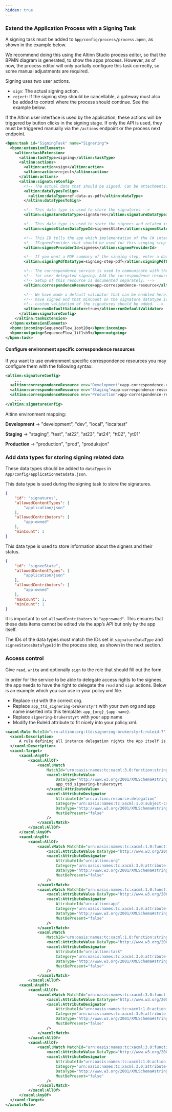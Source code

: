 ```yaml
---
hidden: true
---
```


### Extend the Application Process with a Signing Task

A signing task must be added to `App/config/process/process.bpmn`, as shown in the example below.

We recommend doing this using the Altinn Studio process editor, so that the BPMN diagram is generated, to show the apps process.
However, as of now, the process editor will only partially configure this task correctly, so some manual adjustments are required.

Signing uses two user actions.
- `sign`: The actual signing action.
- `reject`: If the signing step should be cancellable, a gateway must also be added to control where the process should continue. See the example below.

If the Altinn user interface is used by the application, these actions will be triggered by button clicks in the signing stage. If only the API is used, they must be triggered manually via the `/actions` endpoint or the process next endpoint.

```xml
<bpmn:task id="SigningTask" name="Signering">
  <bpmn:extensionElements>
    <altinn:taskExtension>
      <altinn:taskType>signing</altinn:taskType>
      <altinn:actions>
        <altinn:action>sign</altinn:action>
        <altinn:action>reject</altinn:action>
      </altinn:actions>
      <altinn:signatureConfig>
        <!-- The actual data that should be signed. Can be attachments, the form data in xml or PDF from earlier step. -->
        <altinn:dataTypesToSign>
          <altinn:dataType>ref-data-as-pdf</altinn:dataType>
        </altinn:dataTypesToSign>

        <!-- This data type is used to store the signatures -->
        <altinn:signatureDataType>signatures</altinn:signatureDataType>

        <!-- This data type is used to store the signees and related information -->
        <altinn:signeeStatesDataTypeId>signeesState</altinn:signeeStatesDataTypeId>

        <!-- This ID tells the app which implementation of the C# interface -->
        <!-- ISigneeProvider that should be used for this singing step -->
        <altinn:signeeProviderId>signees</altinn:signeeProviderId>

        <!-- If you want a PDF summary of the singing step, enter a datatype of type application/pdf here -->
        <altinn:signingPdfDataType>signing-step-pdf</altinn:signingPdfDataType> <!-- optional -->

        <!-- The correspondence service is used to communicate with the signees, and is required -->
        <!-- for user delegated signing. Add the correspondence resource here. -->
        <!-- Setup of this resource is documented separately. -->
        <altinn:correspondenceResource>app-correspondence-resource</altinn:correspondenceResource>

        <!-- We have made a default validator that can be enabled here. It checks that all signees -->
        <!-- have signed and that minCount on the signature datatype is fulfilled. If default validation is not enabled, -->
        <!-- custom validation of the signatures should be added. -->
        <altinn:runDefaultValidator>true</altinn:runDefaultValidator>
      </altinn:signatureConfig>
    </altinn:taskExtension>
  </bpmn:extensionElements>
  <bpmn:incoming>SequenceFlow_1oot28q</bpmn:incoming>
  <bpmn:outgoing>SequenceFlow_1if1sh9</bpmn:outgoing>
</bpmn:task>
```

#### Configure environment specific correspondence resources

If you want to use environment specific correspondence resources you may configure them with the following syntax:
```xml
<altinn:signatureConfig>
    ...
  <altinn:correspondenceResource env="Development">app-correspondence-resource-1</altinn:correspondenceResource>
  <altinn:correspondenceResource env="Staging">app-correspondence-resource-2</altinn:correspondenceResource>
  <altinn:correspondenceResource env="Production">app-correspondence-resource</altinn:correspondenceResource>
    ...
</altinn:signatureConfig>
```

Altinn environment mapping:

**Development** -> "development", "dev", "local", "localtest"

**Staging**     -> "staging", "test", "at22", "at23", "at24", "tt02", "yt01"

**Production**  -> "production", "prod", "produksjon"

### Add data types for storing signing related data

These data types should be added to `dataTypes` in `App/config/applicationmetadata.json`.

This data type is used during the signing task to store the signatures.

```json
{
    "id": "signatures",
    "allowedContentTypes": [
        "application/json"
    ],
    "allowedContributors": [
        "app:owned"
    ],
    "minCount": 1
}
```

This data type is used to store information about the signers and their status.

```json
{
    "id": "signeeState",
    "allowedContentTypes": [
        "application/json"
    ],
    "allowedContributors": [
        "app:owned"
    ],
    "maxCount": 1,
    "minCount": 1
}
```

It is important to set `allowedContributors` to `"app:owned"`. This ensures that these data items cannot be edited via the app’s API but only by the app itself.

The IDs of the data types must match the IDs set in `signatureDataType` and `signeeStatesDataTypeId` in the process step, as shown in the next section.


### Access control

  Give `read`, `write` and optionally `sign` to the role that should fill out the form.

  In order for the service to be able to delegate access rights to the signees, the app needs to have the right to delegate the `read` and `sign` actions.
  Below is an example which you can use in your policy.xml file.

  - Replace `ttd` with the correct org.
  - Replace `app_ttd_signering-brukerstyrt` with your own org and app name inserted into this template: `app_{org}_{app-name}`.
  - Replace `signering-brukerstyrt` with your app name
  - Modify the RuleId attribute to fit nicely into your policy.xml.

  ```xml
  <xacml:Rule RuleId="urn:altinn:org:ttd:signering-brukerstyrt:ruleid:7" Effect="Permit">
    <xacml:Description>
        A rule defining all instance delegation rights the App itself is allowed to perform for instances of the app ttd/signering-brukerstyrt. In this example the app can delegate the Read and Sign actions for task SingingTask.
    </xacml:Description>
    <xacml:Target>
        <xacml:AnyOf>
            <xacml:AllOf>
                <xacml:Match
                    MatchId="urn:oasis:names:tc:xacml:3.0:function:string-equal-ignore-case">
                    <xacml:AttributeValue
                        DataType="http://www.w3.org/2001/XMLSchema#string">
                        app_ttd_signering-brukerstyrt
                    </xacml:AttributeValue>
                    <xacml:AttributeDesignator
                        AttributeId="urn:altinn:resource:delegation"
                        Category="urn:oasis:names:tc:xacml:1.0:subject-category:access-subject"
                        DataType="http://www.w3.org/2001/XMLSchema#string"
                        MustBePresent="false"
                    />
                </xacml:Match>
            </xacml:AllOf>
        </xacml:AnyOf>
        <xacml:AnyOf>
            <xacml:AllOf>
                <xacml:Match MatchId="urn:oasis:names:tc:xacml:1.0:function:string-equal">
                    <xacml:AttributeValue DataType="http://www.w3.org/2001/XMLSchema#string">ttd</xacml:AttributeValue>
                    <xacml:AttributeDesignator
                        AttributeId="urn:altinn:org"
                        Category="urn:oasis:names:tc:xacml:3.0:attribute-category:resource"
                        DataType="http://www.w3.org/2001/XMLSchema#string"
                        MustBePresent="false"
                    />
                </xacml:Match>
                <xacml:Match MatchId="urn:oasis:names:tc:xacml:1.0:function:string-equal">
                    <xacml:AttributeValue DataType="http://www.w3.org/2001/XMLSchema#string">signering-brukerstyrt</xacml:AttributeValue>
                    <xacml:AttributeDesignator
                        AttributeId="urn:altinn:app"
                        Category="urn:oasis:names:tc:xacml:3.0:attribute-category:resource"
                        DataType="http://www.w3.org/2001/XMLSchema#string"
                        MustBePresent="false"
                    />
                </xacml:Match>
                <xacml:Match
                    MatchId="urn:oasis:names:tc:xacml:1.0:function:string-equal">
                    <xacml:AttributeValue DataType="http://www.w3.org/2001/XMLSchema#string">SingingTask</xacml:AttributeValue>
                    <xacml:AttributeDesignator
                        AttributeId="urn:altinn:task"
                        Category="urn:oasis:names:tc:xacml:3.0:attribute-category:resource"
                        DataType="http://www.w3.org/2001/XMLSchema#string"
                        MustBePresent="false"
                    />
                </xacml:Match>
            </xacml:AllOf>
        <xacml:AnyOf>
            <xacml:AllOf>
                <xacml:Match MatchId="urn:oasis:names:tc:xacml:3.0:function:string-equal-ignore-case">
                    <xacml:AttributeValue DataType="http://www.w3.org/2001/XMLSchema#string">read</xacml:AttributeValue>
                    <xacml:AttributeDesignator
                        AttributeId="urn:oasis:names:tc:xacml:1.0:action:action-id"
                        Category="urn:oasis:names:tc:xacml:3.0:attribute-category:action"
                        DataType="http://www.w3.org/2001/XMLSchema#string"
                        MustBePresent="false"
                    />
                </xacml:Match>
            </xacml:AllOf>
            <xacml:AllOf>
                <xacml:Match MatchId="urn:oasis:names:tc:xacml:3.0:function:string-equal-ignore-case">
                    <xacml:AttributeValue DataType="http://www.w3.org/2001/XMLSchema#string">sign</xacml:AttributeValue>
                    <xacml:AttributeDesignator
                        AttributeId="urn:oasis:names:tc:xacml:1.0:action:action-id"
                        Category="urn:oasis:names:tc:xacml:3.0:attribute-category:action"
                        DataType="http://www.w3.org/2001/XMLSchema#string"
                        MustBePresent="false"
                    />
                </xacml:Match>
            </xacml:AllOf>
        </xacml:AnyOf>
    </xacml:Target>
  </xacml:Rule>
  ```